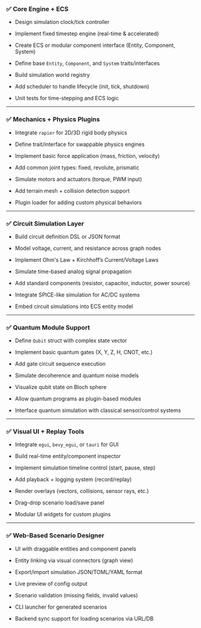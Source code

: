 ### ✅ **Core Engine + ECS**

-   Design simulation clock/tick controller
    
-   Implement fixed timestep engine (real-time & accelerated)
    
-   Create ECS or modular component interface (Entity, Component, System)
    
-   Define base `Entity`, `Component`, and `System` traits/interfaces
    
-   Build simulation world registry
    
-   Add scheduler to handle lifecycle (init, tick, shutdown)
    
-   Unit tests for time-stepping and ECS logic
    

----------

### ✅ **Mechanics + Physics Plugins**

-   Integrate `rapier` for 2D/3D rigid body physics
    
-   Define trait/interface for swappable physics engines
    
-   Implement basic force application (mass, friction, velocity)
    
-   Add common joint types: fixed, revolute, prismatic
    
-   Simulate motors and actuators (torque, PWM input)
    
-   Add terrain mesh + collision detection support
    
-   Plugin loader for adding custom physical behaviors
    

----------

### ✅ **Circuit Simulation Layer**

-   Build circuit definition DSL or JSON format
    
-   Model voltage, current, and resistance across graph nodes
    
-   Implement Ohm's Law + Kirchhoff’s Current/Voltage Laws
    
-   Simulate time-based analog signal propagation
    
-   Add standard components (resistor, capacitor, inductor, power source)
    
-   Integrate SPICE-like simulation for AC/DC systems
    
-   Embed circuit simulations into ECS entity model
    

----------

### ✅ **Quantum Module Support**

-   Define `Qubit` struct with complex state vector
    
-   Implement basic quantum gates (X, Y, Z, H, CNOT, etc.)
    
-   Add gate circuit sequence execution
    
-   Simulate decoherence and quantum noise models
    
-   Visualize qubit state on Bloch sphere
    
-   Allow quantum programs as plugin-based modules
    
-   Interface quantum simulation with classical sensor/control systems
    

----------

### ✅ **Visual UI + Replay Tools**

-   Integrate `egui`, `bevy_egui`, or `tauri` for GUI
    
-   Build real-time entity/component inspector
    
-   Implement simulation timeline control (start, pause, step)
    
-   Add playback + logging system (record/replay)
    
-   Render overlays (vectors, collisions, sensor rays, etc.)
    
-   Drag-drop scenario load/save panel
    
-   Modular UI widgets for custom plugins
    

----------

### ✅ **Web-Based Scenario Designer**

-   UI with draggable entities and component panels
    
-   Entity linking via visual connectors (graph view)
    
-   Export/import simulation JSON/TOML/YAML format
    
-   Live preview of config output
    
-   Scenario validation (missing fields, invalid values)
    
-   CLI launcher for generated scenarios
    
-   Backend sync support for loading scenarios via URL/DB
